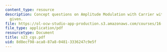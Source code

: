 ```yaml
---
content_type: resource
description: Concept questions on Amplitude Modulation with Carrier with their answers
  given.
file: https://ol-ocw-studio-app-production.s3.amazonaws.com/courses/16-01-unified-engineering-i-ii-iii-iv-fall-2005-spring-2006/8d8ecf98aca887a804813336247c9e5f_s23_cgs.pdf
file_type: application/pdf
resourcetype: Document
title: s23_cgs.pdf
uid: 8d8ecf98-aca8-87a8-0481-3336247c9e5f
---
```

